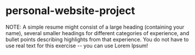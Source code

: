 # personal-website-project
NOTE: A simple resume might consist of a large heading (containing your name), several smaller headings for different categories of experience, and bullet points describing highlights from that experience. You do not have to use real text for this exercise -- you can use Lorem Ipsum!

